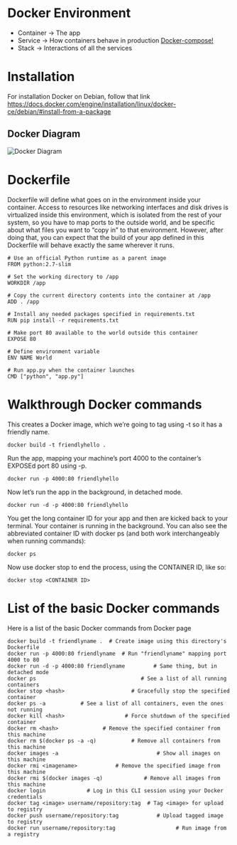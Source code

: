 # Docker Environment

* Container -> The app
* Service -> How containers behave in production [Docker-compose!](https://github.com/docker/compose/releases)
* Stack -> Interactions of all the services

# Installation

For installation Docker on Debian, follow that link https://docs.docker.com/engine/installation/linux/docker-ce/debian/#install-from-a-package

## Docker Diagram
![Docker Diagram](https://www.docker.com/sites/default/files/Container%402x.png)

# Dockerfile
Dockerfile will define what goes on in the environment inside your container. Access to resources like networking interfaces and disk drives is virtualized inside this environment, which is isolated from the rest of your system, so you have to map ports to the outside world, and be specific about what files you want to “copy in” to that environment. However, after doing that, you can expect that the build of your app defined in this Dockerfile will behave exactly the same wherever it runs.

```
# Use an official Python runtime as a parent image
FROM python:2.7-slim

# Set the working directory to /app
WORKDIR /app

# Copy the current directory contents into the container at /app
ADD . /app

# Install any needed packages specified in requirements.txt
RUN pip install -r requirements.txt

# Make port 80 available to the world outside this container
EXPOSE 80

# Define environment variable
ENV NAME World

# Run app.py when the container launches
CMD ["python", "app.py"]
```

# Walkthrough Docker commands

This creates a Docker image, which we’re going to tag using -t so it has a friendly name.

`docker build -t friendlyhello .`

Run the app, mapping your machine’s port 4000 to the container’s EXPOSEd port 80 using -p.

`docker run -p 4000:80 friendlyhello`

Now let’s run the app in the background, in detached mode.

`docker run -d -p 4000:80 friendlyhello`

You get the long container ID for your app and then are kicked back to your terminal. Your container is running in the background. You can also see the abbreviated container ID with docker ps (and both work interchangeably when running commands):

`docker ps`

Now use docker stop to end the process, using the CONTAINER ID, like so:

`docker stop <CONTAINER ID>`

# List of the basic Docker commands

Here is a list of the basic Docker commands from Docker page

```
docker build -t friendlyname .  # Create image using this directory's Dockerfile
docker run -p 4000:80 friendlyname  # Run "friendlyname" mapping port 4000 to 80
docker run -d -p 4000:80 friendlyname         # Same thing, but in detached mode
docker ps                                 # See a list of all running containers
docker stop <hash>                     # Gracefully stop the specified container
docker ps -a           # See a list of all containers, even the ones not running
docker kill <hash>                   # Force shutdown of the specified container
docker rm <hash>              # Remove the specified container from this machine
docker rm $(docker ps -a -q)           # Remove all containers from this machine
docker images -a                               # Show all images on this machine
docker rmi <imagename>            # Remove the specified image from this machine
docker rmi $(docker images -q)             # Remove all images from this machine
docker login             # Log in this CLI session using your Docker credentials
docker tag <image> username/repository:tag  # Tag <image> for upload to registry
docker push username/repository:tag            # Upload tagged image to registry
docker run username/repository:tag                   # Run image from a registry
```
